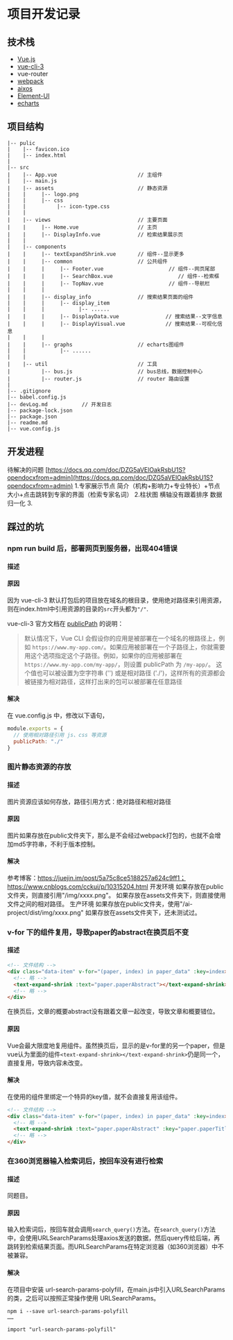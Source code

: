 # 项目开发记录

## 技术栈

- [Vue.js](https://cn.vuejs.org)
- [vue-cli-3](https://cli.vuejs.org/zh/)
- vue-router
- [webpack](https://www.webpackjs.com/)
- [aixos](https://github.com/axios/axios)
- [Element-UI](http://element-cn.eleme.io/#/zh-CN)
- [echarts](https://echarts.baidu.com/)

## 项目结构

```
|-- pulic
|    |-- favicon.ico
|    |-- index.html
|
|-- src
|    |-- App.vue                          // 主组件
|    |-- main.js
|    |-- assets                           // 静态资源
|    |     |-- logo.png
|    |     |-- css
|    |          |-- icon-type.css
|    |
|    |-- views                            // 主要页面
|    |     |-- Home.vue                   // 主页
|    |     |-- DisplayInfo.vue            // 检索结果展示页
|    |
|    |-- components
|    |     |-- textExpandShrink.vue       // 组件--显示更多
|    |     |-- common                     // 公共组件
|    |     |     |-- Footer.vue                     // 组件--网页尾部
|    |     |     |-- SearchBox.vue                     // 组件--检索框
|    |     |     |-- TopNav.vue                     // 组件--导航栏
|    |     |
|    |     |-- display_info               // 搜索结果页面的组件
|    |     |     |-- display_item
|    |     |           |-- ......
|    |     |     |-- DisplayData.vue               // 搜索结果--文字信息
|    |     |     |-- DisplayVisual.vue             // 搜索结果--可视化信息
|    |     |
|    |     |-- graphs                     // echarts图组件
|    |           |-- ......
|    |
|    |-- util                             // 工具
|          |-- bus.js                     // bus总线，数据控制中心
|          |-- router.js                  // router 路由设置
|
|-- .gitignore
|-- babel.config.js
|-- devLog.md           // 开发日志
|-- package-lock.json
|-- package.json
|-- readme.md
|-- vue.config.js
```

## 开发进程

待解决的问题
[https://docs.qq.com/doc/DZG5aVElOakRsbU1S?opendocxfrom=admin](https://docs.qq.com/doc/DZG5aVElOakRsbU1S?opendocxfrom=admin)
1.专家展示节点 简介（机构+影响力+专业特长）+节点大小+点击跳转到专家的界面（检索专家名词）
2.柱状图 横轴没有跟着排序 数据归一化
3.



## 踩过的坑

### npm run build 后，部署网页到服务器，出现404错误

#### 描述

#### 原因

因为 vue-cli-3 默认打包后的项目放在域名的根目录，使用绝对路径来引用资源，则在index.html中引用资源的目录的`src`开头都为`"/"`.

vue-cli-3 官方文档在 [publicPath](https://cli.vuejs.org/zh/config/#publicpath) 的说明：
>默认情况下，Vue CLI 会假设你的应用是被部署在一个域名的根路径上，例如 `https://www.my-app.com/`。如果应用被部署在一个子路径上，你就需要用这个选项指定这个子路径。例如，如果你的应用被部署在 `https://www.my-app.com/my-app/`，则设置 publicPath 为 `/my-app/`。
这个值也可以被设置为空字符串 ('') 或是相对路径 ('./')，这样所有的资源都会被链接为相对路径，这样打出来的包可以被部署在任意路径

#### 解决
在 vue.config.js 中，修改以下语句，

```js
module.exports = {
  // 使用相对路径引用 js、css 等资源
  publicPath: "./"
}
```
### 图片静态资源的存放

#### 描述
  图片资源应该如何存放，路径引用方式：绝对路径和相对路径
#### 原因
  图片如果存放在public文件夹下，那么是不会经过webpack打包的，也就不会增加md5字符串，不利于版本控制。
#### 解决
参考博客：https://juejin.im/post/5a75c8ce5188257a624c9ff1；https://www.cnblogs.com/cckui/p/10315204.html
开发环境
  如果存放在public文件夹，则直接引用"/img/xxxx.png"。
  如果存放在assets文件夹下，则直接使用文件之间的相对路径。
生产环境
  如果存放在public文件夹，使用"/ai-project/dist/img/xxxx.png"
  如果存放在assets文件夹下，还未测试过。

### v-for 下的组件复用，导致paper的abstract在换页后不变

#### 描述

```html
<!-- 文件结构 -->
<div class="data-item" v-for="(paper, index) in paper_data" :key=index>
  <!-- 略 -->
  <text-expand-shrink :text="paper.paperAbstract"></text-expand-shrink>
  <!-- 略 -->
</div>
```

在换页后，文章的概要abstract没有跟着文章一起改变，导致文章和概要错位。

#### 原因

Vue会最大限度地复用组件。虽然换页后，显示的是v-for里的另一个paper，但是vue认为里面的组件`<text-expand-shrink></text-expand-shrink>`仍是同一个，直接复用，导致内容未改变。

#### 解决

在使用的组件里绑定一个特异的key值，就不会直接复用该组件。

```html
<!-- 文件结构 -->
<div class="data-item" v-for="(paper, index) in paper_data" :key=index>
  <!-- 略 -->
  <text-expand-shrink :text="paper.paperAbstract" :key="paper.paperTitle"></text-expand-shrink>
  <!-- 略 -->
</div>
```

### 在360浏览器输入检索词后，按回车没有进行检索

#### 描述

同题目。

#### 原因

输入检索词后，按回车就会调用`search_query()`方法。在`search_query()`方法中，会使用URLSearchParams处理axios发送的数据，然后query传给后端，再跳转到检索结果页面。而URLSearchParams在特定浏览器（如360浏览器）中不被兼容。

#### 解决

在项目中安装 url-search-params-polyfill，在main.js中引入URLSearchParams 的类，之后可以按照正常操作使用 URLSearchParams。

```
npm i --save url-search-params-polyfill
……

import "url-search-params-polyfill"
```
